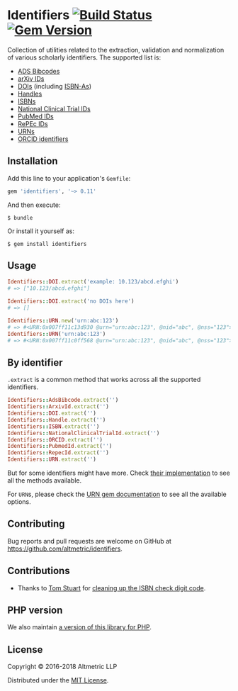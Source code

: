 # Identifiers [![Build Status](https://travis-ci.org/altmetric/identifiers.svg?branch=master)](https://travis-ci.org/altmetric/identifiers) [![Gem Version](https://badge.fury.io/rb/identifiers.svg)](https://badge.fury.io/rb/identifiers)

Collection of utilities related to the extraction, validation and normalization of various scholarly identifiers. The supported list is:

- [ADS Bibcodes](http://adsdoc.harvard.edu/abs_doc/help_pages/bibcodes.html)
- [arXiv IDs](https://arxiv.org/help/arxiv_identifier)
- [DOIs](https://www.doi.org/) (including [ISBN-As](https://www.doi.org/factsheets/ISBN-A.html))
- [Handles](https://en.wikipedia.org/wiki/Handle_System)
- [ISBNs](https://en.wikipedia.org/wiki/International_Standard_Book_Number)
- [National Clinical Trial IDs](https://clinicaltrials.gov/)
- [PubMed IDs](http://www.ncbi.nlm.nih.gov/pubmed)
- [RePEc IDs](https://en.wikipedia.org/wiki/Research_Papers_in_Economics)
- [URNs](https://en.wikipedia.org/wiki/Uniform_Resource_Name)
- [ORCID identifiers](http://orcid.org/)

## Installation

Add this line to your application's `Gemfile`:

```ruby
gem 'identifiers', '~> 0.11'
```

And then execute:

    $ bundle

Or install it yourself as:

    $ gem install identifiers

## Usage

```ruby
Identifiers::DOI.extract('example: 10.123/abcd.efghi')
# => ["10.123/abcd.efghi"]

Identifiers::DOI.extract('no DOIs here')
# => []

Identifiers::URN.new('urn:abc:123')
# => #<URN:0x007ff11c13d930 @urn="urn:abc:123", @nid="abc", @nss="123">
Identifiers::URN('urn:abc:123')
# => #<URN:0x007ff11c0ff568 @urn="urn:abc:123", @nid="abc", @nss="123">
```

## By identifier

`.extract` is a common method that works across all the supported identifiers.

```ruby
Identifiers::AdsBibcode.extract('')
Identifiers::ArxivId.extract('')
Identifiers::DOI.extract('')
Identifiers::Handle.extract('')
Identifiers::ISBN.extract('')
Identifiers::NationalClinicalTrialId.extract('')
Identifiers::ORCID.extract('')
Identifiers::PubmedId.extract('')
Identifiers::RepecId.extract('')
Identifiers::URN.extract('')
```

But for some identifiers might have more. Check [their implementation](https://github.com/altmetric/identifiers/tree/master/lib/identifiers) to see all the methods available.

For `URN`s, please check the [URN gem documentation](https://github.com/altmetric/urn) to see all the available options.

## Contributing

Bug reports and pull requests are welcome on GitHub at https://github.com/altmetric/identifiers.

## Contributions

* Thanks to [Tom Stuart](https://github.com/tomstuart) for [cleaning up the ISBN check digit code](https://github.com/altmetric/identifiers/pull/10).

## PHP version

We also maintain [a version of this library for PHP](https://github.com/altmetric/php-identifiers).

## License

Copyright © 2016-2018 Altmetric LLP

Distributed under the [MIT License](http://opensource.org/licenses/MIT).
